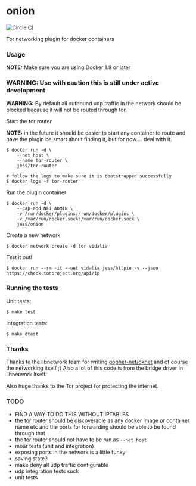 onion
=====

[![Circle CI](https://circleci.com/gh/jfrazelle/onion/tree/master.svg?style=svg&circle-token=3cd16c61899efbc98d048dc3456c602ff6ee80c4)](https://circleci.com/gh/jfrazelle/onion/tree/master)

Tor networking plugin for docker containers

### Usage

**NOTE:** Make sure you are using Docker 1.9 or later

### **WARNING:** Use with caution this is still under active development

**WARNING:** By default all outbound udp traffic in the network should be blocked
because it will not be routed through tor.

Start the tor router

**NOTE:** in the future it should be easier to start any container to route and
have the plugin be smart about finding it, but for now.... deal with it.
```console
$ docker run -d \
    --net host \
    --name tor-router \
    jess/tor-router

# follow the logs to make sure it is bootstrapped successfully
$ docker logs -f tor-router
```

Run the plugin container

```console
$ docker run -d \
    --cap-add NET_ADMIN \
    -v /run/docker/plugins:/run/docker/plugins \
    -v /var/run/docker.sock:/var/run/docker.sock \
    jess/onion
```

Create a new network

```console
$ docker network create -d tor vidalia
```

Test it out!

```console
$ docker run --rm -it --net vidalia jess/httpie -v --json https://check.torproject.org/api/ip
```

### Running the tests

Unit tests:

```
$ make test
```

Integration tests:

```
$ make dtest
```

### Thanks

Thanks to the libnetwork team for writing [gopher-net/dknet](https://github.com/github.com/gopher-net/dknet) and of course the networking itself ;) Also a lot of this code is from the bridge driver in libnetwork itself.

Also huge thanks to the Tor project for protecting the internet.

### TODO

- FIND A WAY TO DO THIS WITHOUT IPTABLES
- the tor router should be discoverable as any docker image or container name
  etc and the ports for forwarding should be able to be found through that
- the tor router should not have to be run as `--net host`
- moar tests (unit and integration)
- exposing ports in the network is a little funky
- saving state?
- make deny all udp traffic configurable
- udp integration tests suck
- unit tests
